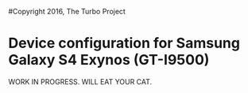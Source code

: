 #Copyright 2016, The Turbo Project

Device configuration for Samsung Galaxy S4 Exynos (GT-I9500)
=======

WORK IN PROGRESS. WILL EAT YOUR CAT.
